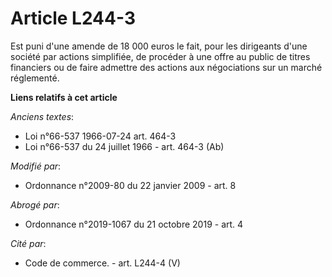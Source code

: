 # Article L244-3

Est puni d'une amende de 18 000 euros le fait, pour les dirigeants d'une société par actions simplifiée, de       procéder à
une offre au public de titres financiers ou de faire admettre des actions aux négociations sur un marché réglementé.

**Liens relatifs à cet article**

_Anciens textes_:

  - Loi n°66-537 1966-07-24 art. 464-3
  - Loi n°66-537 du 24 juillet 1966 - art. 464-3 (Ab)

_Modifié par_:

  - Ordonnance n°2009-80 du 22 janvier 2009 - art. 8

_Abrogé par_:

  - Ordonnance n°2019-1067 du 21 octobre 2019 - art. 4

_Cité par_:

  - Code de commerce. - art. L244-4 (V)
